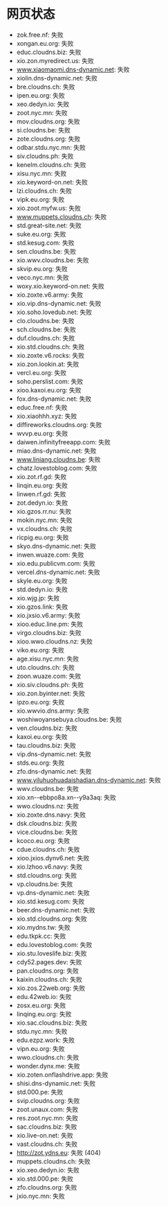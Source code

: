 # 网页状态
- zok.free.nf: 失败
- xongan.eu.org: 失败
- educ.cloudns.biz: 失败
- xio.zon.myredirect.us: 失败
- www.xiaomaomi.dns-dynamic.net: 失败
- xiolin.dns-dynamic.net: 失败
- bre.cloudns.ch: 失败
- ipen.eu.org: 失败
- xeo.dedyn.io: 失败
- zoot.nyc.mn: 失败
- mov.cloudns.org: 失败
- si.cloudns.be: 失败
- zote.cloudns.org: 失败
- odbar.stdu.nyc.mn: 失败
- siv.cloudns.ph: 失败
- kenelm.cloudns.ch: 失败
- xisu.nyc.mn: 失败
- xio.keyword-on.net: 失败
- lzi.cloudns.ch: 失败
- vipk.eu.org: 失败
- xio.zoot.myfw.us: 失败
- www.muppets.cloudns.ch: 失败
- std.great-site.net: 失败
- suke.eu.org: 失败
- std.kesug.com: 失败
- sen.cloudns.be: 失败
- xio.wwv.cloudns.be: 失败
- skvip.eu.org: 失败
- veco.nyc.mn: 失败
- woxy.xio.keyword-on.net: 失败
- xio.zoxte.v6.army: 失败
- xio.vip.dns-dynamic.net: 失败
- xio.soho.lovedub.net: 失败
- clo.cloudns.be: 失败
- sch.cloudns.be: 失败
- duf.cloudns.ch: 失败
- xio.std.cloudns.ch: 失败
- xio.zoxte.v6.rocks: 失败
- xio.zon.lookin.at: 失败
- vercl.eu.org: 失败
- soho.perslist.com: 失败
- xioo.kaxoi.eu.org: 失败
- fox.dns-dynamic.net: 失败
- educ.free.nf: 失败
- xio.xiaohhh.xyz: 失败
- diffireworks.cloudns.org: 失败
- wvvp.eu.org: 失败
- daiwen.infinityfreeapp.com: 失败
- miao.dns-dynamic.net: 失败
- www.liniang.cloudns.be: 失败
- chatz.lovestoblog.com: 失败
- xio.zot.rf.gd: 失败
- linqin.eu.org: 失败
- linwen.rf.gd: 失败
- zot.dedyn.io: 失败
- xio.gzos.rr.nu: 失败
- mokin.nyc.mn: 失败
- vx.cloudns.ch: 失败
- ricpig.eu.org: 失败
- skyo.dns-dynamic.net: 失败
- inwen.wuaze.com: 失败
- xio.edu.publicvm.com: 失败
- vercel.dns-dynamic.net: 失败
- skyle.eu.org: 失败
- std.dedyn.io: 失败
- xio.wjg.jp: 失败
- xio.gzos.link: 失败
- xio.jxsio.v6.army: 失败
- xioo.educ.line.pm: 失败
- virgo.cloudns.biz: 失败
- xioo.wwo.cloudns.nz: 失败
- viko.eu.org: 失败
- age.xisu.nyc.mn: 失败
- uto.cloudns.ch: 失败
- zoon.wuaze.com: 失败
- xio.siv.cloudns.ph: 失败
- xio.zon.byinter.net: 失败
- ipzo.eu.org: 失败
- xio.wwvio.dns.army: 失败
- woshiwoyansebuya.cloudns.be: 失败
- ven.cloudns.biz: 失败
- kaxoi.eu.org: 失败
- tau.cloudns.biz: 失败
- vip.dns-dynamic.net: 失败
- stds.eu.org: 失败
- zfo.dns-dynamic.net: 失败
- www.yiluhuohuadaishadian.dns-dynamic.net: 失败
- wwv.cloudns.be: 失败
- xio.xn--ebbpo8a.xn--y9a3aq: 失败
- wwo.cloudns.nz: 失败
- xio.zoxte.dns.navy: 失败
- dsk.cloudns.biz: 失败
- vice.cloudns.be: 失败
- kcoco.eu.org: 失败
- cdue.cloudns.ch: 失败
- xioo.jxios.dynv6.net: 失败
- xio.lzhoo.v6.navy: 失败
- std.cloudns.org: 失败
- vp.cloudns.be: 失败
- vp.dns-dynamic.net: 失败
- xio.std.kesug.com: 失败
- beer.dns-dynamic.net: 失败
- xio.std.cloudns.org: 失败
- xio.mydns.tw: 失败
- edu.tkpk.cc: 失败
- edu.lovestoblog.com: 失败
- xio.stu.loveslife.biz: 失败
- cdy52.pages.dev: 失败
- pan.cloudns.org: 失败
- kaixin.cloudns.ch: 失败
- xio.zos.22web.org: 失败
- edu.42web.io: 失败
- zosx.eu.org: 失败
- linqing.eu.org: 失败
- xio.sac.cloudns.biz: 失败
- stdu.nyc.mn: 失败
- edu.ezpz.work: 失败
- vipn.eu.org: 失败
- wwo.cloudns.ch: 失败
- wonder.dynx.me: 失败
- xio.zoten.onflashdrive.app: 失败
- shisi.dns-dynamic.net: 失败
- std.000.pe: 失败
- svip.cloudns.org: 失败
- zoot.unaux.com: 失败
- res.zoot.nyc.mn: 失败
- sac.cloudns.biz: 失败
- xio.live-on.net: 失败
- vast.cloudns.ch: 失败
- http://zot.ydns.eu: 失败 (404)
- muppets.cloudns.ch: 失败
- xio.xeo.dedyn.io: 失败
- xio.std.000.pe: 失败
- zfo.cloudns.org: 失败
- jxio.nyc.mn: 失败
